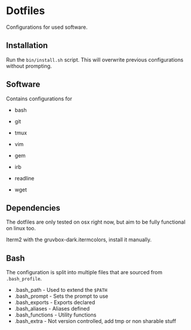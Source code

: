 # Dotfiles

Configurations for used software.

## Installation

Run the `bin/install.sh` script. This will overwrite previous configurations
without prompting.

## Software

Contains configurations for

* bash
* git
* tmux
* vim

* gem
* irb
* readline
* wget

## Dependencies

The dotfiles are only tested on osx right now, but aim to be fully functional
on linux too.

Iterm2 with the gruvbox-dark.itermcolors, install it manually.

## Bash

The configuration is split into multiple files that are sourced from
`.bash_profile`.

* .bash_path - Used to extend the `$PATH`
* .bash_prompt - Sets the prompt to use
* .bash_exports - Exports declared
* .bash_aliases - Aliases defined
* .bash_functions - Utility functions
* .bash_extra - Not version controlled, add tmp or non sharable stuff
